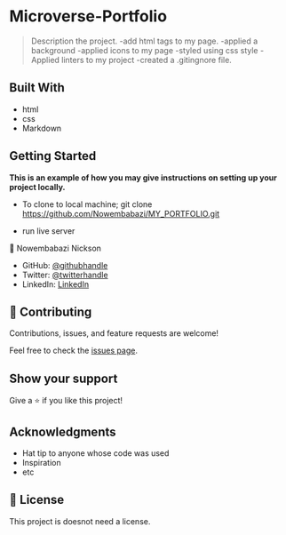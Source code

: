 # Microverse-Portfolio

> Description the project.
-add html tags to my page.
-applied a background
-applied icons to my page
-styled using css style
-Applied linters to my project
-created a .gitingnore file.


## Built With

- html
- css
- Markdown

## Getting Started

**This is an example of how you may give instructions on setting up your project locally.**
- To clone to local machine; git clone https://github.com/Nowembabazi/MY_PORTFOLIO.git

- run live server

👤 Nowembabazi Nickson

- GitHub: [@githubhandle](https://github.com/Nowembabazi)
- Twitter: [@twitterhandle](https://twitter.com/NowembabaziN)
- LinkedIn: [LinkedIn](https://www.linkedin.com/in/nowembabazi-nickson-181077247/)


## 🤝 Contributing

Contributions, issues, and feature requests are welcome!

Feel free to check the [issues page](../../issues/).

## Show your support

Give a ⭐️ if you like this project!

## Acknowledgments

- Hat tip to anyone whose code was used
- Inspiration
- etc

## 📝 License

This project is doesnot need a license.